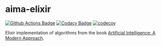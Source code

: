 # aima-elixir

[![Github Actions Badge](https://github.com/aiyogi01/aima-elixir/workflows/test/badge.svg)](https://github.com/aiyogi01/aima-elixir/actions)
[![Codacy Badge](https://app.codacy.com/project/badge/Grade/034e26081ee04c7e9c5b719136c83a39)](https://www.codacy.com/manual/aiyogi01/aima-elixir?utm_source=github.com&amp;utm_medium=referral&amp;utm_content=aiyogi01/aima-elixir&amp;utm_campaign=Badge_Grade)
[![codecov](https://codecov.io/gh/aiyogi01/aima-elixir/branch/master/graph/badge.svg)](https://codecov.io/gh/aiyogi01/aima-elixir)

Elixir implementation of algorithms from the book [Artificial Intelligence: A Modern Approach](http://aima.cs.berkeley.edu/).